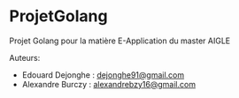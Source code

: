 ProjetGolang
============

Projet Golang pour la matière E-Application du master AIGLE  

Auteurs:  
* Edouard Dejonghe : dejonghe91@gmail.com
* Alexandre Burczy : alexandrebzy16@gmail.com
